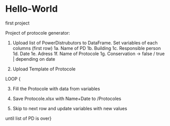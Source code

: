 # Hello-World
first project

Project of protocole generator:

1.	Upload list of PowerDistrubutors to DataFrame.
Set variables of each columns (first row)
1a. Name of PD
1b. Building
1c. Responsible person
1d. Date
1e. Adress
1f. Name of Protocole
1g. Conservation ->  false / true  | depending on date

2.	Upload Template of Protocole

LOOP {

3.	Fill the Protocole with data from variables

4.	Save Protocole.xlsx with Name+Date to /Protocoles

5.	Skip to next row and update variables with new values

until list of PD is over}





